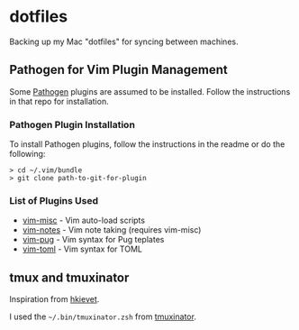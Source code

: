 # dotfiles

Backing up my Mac "dotfiles" for syncing between machines.

## Pathogen for Vim Plugin Management

Some [Pathogen](https://github.com/tpope/vim-pathogen) plugins are assumed to be
installed. Follow the instructions in that repo for installation. 

### Pathogen Plugin Installation

To install Pathogen plugins, follow the instructions in the readme or do the
following:

```
> cd ~/.vim/bundle
> git clone path-to-git-for-plugin
```

### List of Plugins Used

* [vim-misc](https://github.com/xolox/vim-misc) - Vim auto-load scripts
* [vim-notes](https://github.com/xolox/vim-notes) - Vim note taking (requires
vim-misc)
* [vim-pug](https://github.com/digitaltoad/vim-pug) - Vim syntax for Pug teplates
* [vim-toml](https://github.com/cespare/vim-toml) - Vim syntax for TOML

## tmux and tmuxinator

Inspiration from [hkievet](https://github.com/hkievet/).

I used the `~/.bin/tmuxinator.zsh` from [tmuxinator](https://github.com/tmuxinator/tmuxinator/blob/master/completion/tmuxinator.zsh).

